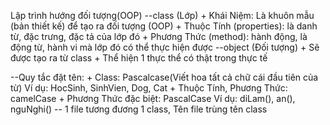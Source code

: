 Lập trình hướng đối tượng(OOP)
 --class (Lớp)
    + Khái Niệm: Là khuôn mẫu (bản thiết kế) để tạo ra đối tượng (OOP)
    + Thuộc Tính (properties): là danh từ, đặc trưng, đặc tả của lớp đó
    + Phương Thức (method): hành động, là động từ, hành vi mà lớp đó có thể thực hiện được
 --object (Đối tượng)
    + Sẽ được tạo ra từ class
    + Thể hiện 1 thực thể có thật trong thực tế

 --Quy tắc đặt tên:
    + Class: Pascalcase(Viết hoa tất cả chữ cái đầu tiên của từ)
        Ví dụ: HocSinh, SinhVien, Dog, Cat
    + Thuộc Tính, Phương Thức: camelCase
    + Phương Thức đặc biệt: PascalCase
        Ví dụ: diLam(), an(), nguNghi()
 -- 1 file tương đương 1 class, Tên file trùng tên class